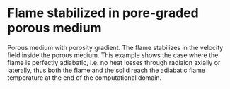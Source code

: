 # Flame stabilized in pore-graded porous medium

Porous medium with porosity gradient. The flame stabilizes in the velocity field inside the porous medium.
This example shows the case where the flame is perfectly adiabatic, i.e. no heat losses through radiaion axially or laterally,
thus both the flame and the solid reach the adiabatic flame temperature at the end of the computational domain.
